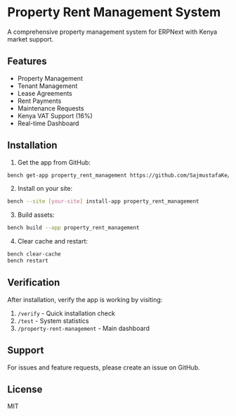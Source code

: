 # Property Rent Management System

A comprehensive property management system for ERPNext with Kenya market support.

## Features

- Property Management
- Tenant Management
- Lease Agreements
- Rent Payments
- Maintenance Requests
- Kenya VAT Support (16%)
- Real-time Dashboard

## Installation

1. Get the app from GitHub:
```bash
bench get-app property_rent_management https://github.com/SajmustafaKe/property_rent_management
```

2. Install on your site:
```bash
bench --site [your-site] install-app property_rent_management
```

3. Build assets:
```bash
bench build --app property_rent_management
```

4. Clear cache and restart:
```bash
bench clear-cache
bench restart
```

## Verification

After installation, verify the app is working by visiting:

1. `/verify` - Quick installation check
2. `/test` - System statistics
3. `/property-rent-management` - Main dashboard

## Support

For issues and feature requests, please create an issue on GitHub.

## License

MIT